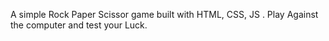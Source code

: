 A simple Rock Paper Scissor game built with HTML, CSS, JS . Play Against the computer and test your Luck.
